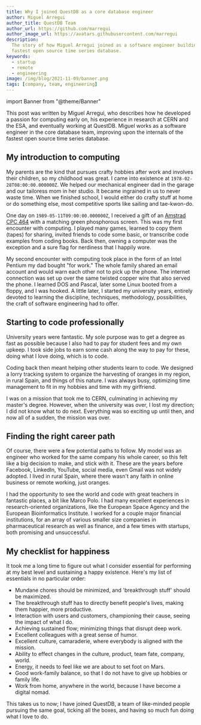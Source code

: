 ```yaml
---
title: Why I joined QuestDB as a core database engineer
author: Miguel Arregui
author_title: QuestDB Team
author_url: https://github.com/marregui
author_image_url: https://avatars.githubusercontent.com/marregui
description:
  The story of how Miguel Arregui joined as a software engineer building the
  fastest open source time series database.
keywords:
  - startup
  - remote
  - engineering
image: /img/blog/2021-11-09/banner.png
tags: [company, team, engineering]
---
```


import Banner from "@theme/Banner"

<Banner
  alt="A graphic with a photo of Miguel Arregui, software engineer at QuestDB"
  height={360}
  src="/img/blog/2021-11-09/banner.png"
  width={650}
/>

This post was written by Miguel Arregui, who describes how he developed a
passion for computing early on, his experience in research at CERN and the ESA,
and eventually working at QuestDB. Miguel works as a software engineer in the
core database team, improving upon the internals of the fastest open source time
series database.

<!--truncate-->

## My introduction to computing

My parents are the kind that pursues crafty hobbies after work and involves
their children, so my childhood was great. I came into existence at
`1978-02-28T08:00:00.000000Z`. We helped our mechanical engineer dad in the
garage and our tailoress mom in her studio. It became ingrained in us to never
waste time. When we finished school, I would either do crafty stuff at home or
do something else, most competitive sports like sailing and tae-kwon-do.

One day on `1989-05-11T09:00:00.000000Z`, I received a gift of an
[Amstrad CPC 464](https://en.wikipedia.org/wiki/Amstrad_CPC_464) with a matching
green phosphorous screen. This was my first encounter with computing. I played
many games, learned to copy them (tapes) for sharing, invited friends to code
some basic, or transcribe code examples from coding books. Back then, owning a
computer was the exception and a sure flag for nerdiness that I happily wore.

My second encounter with computing took place in the form of an Intel Pentium my
dad bought "for work." The whole family shared an email account and would warn
each other not to pick up the phone. The internet connection was set up over the
same twisted copper wire that also served the phone. I learned DOS and Pascal,
later some Linux booted from a floppy, and I was hooked. A little later, I
started my university years, entirely devoted to learning the discipline,
techniques, methodology, possibilities, the craft of software engineering had to
offer.

## Starting to code professionally

University years were fantastic. My sole purpose was to get a degree as fast as
possible because I also had to pay for student fees and my own upkeep. I took
side jobs to earn some cash along the way to pay for these, doing what I love
doing, which is to code.

Coding back then meant helping other students learn to code. We designed a lorry
tracking system to organize the harvesting of oranges in my region, in rural
Spain, and things of this nature. I was always busy, optimizing time management
to fit in my hobbies and time with my girlfriend.

I was on a mission that took me to CERN, culminating in achieving my master's
degree. However, when the university was over, I lost my direction; I did not
know what to do next. Everything was so exciting up until then, and now all of a
sudden, the mission was over.

## Finding the right career path

Of course, there were a few potential paths to follow. My model was an engineer
who worked for the same company his whole career, so this felt like a big
decision to make, and stick with it. These are the years before Facebook,
LinkedIn, YouTube, social media, even Gmail was not widely adopted. I lived in
rural Spain, where there wasn't any faith in online business or remote working,
just oranges.

I had the opportunity to see the world and code with great teachers in fantastic
places, a bit like Marco Polo. I had many excellent experiences in
research-oriented organizations, like the European Space Agency and the European
Bioinformatics Institute. I worked for a couple major financial institutions,
for an array of various smaller size companies in pharmaceutical research as
well as finance, and a few times with startups, both promising and unsuccessful.

## My checklist for happiness

It took me a long time to figure out what I consider essential for performing at
my best level and sustaining a happy existence. Here's my list of essentials in
no particular order:

- Mundane chores should be minimized, and 'breakthrough stuff' should be
  maximized.
- The breakthrough stuff has to directly benefit people's lives, making them
  happier, more productive.
- Interaction with users and customers, championing their cause, seeing the
  impact of what I do.
- Achieving sustained flow; minimizing things that disrupt deep work.
- Excellent colleagues with a great sense of humor.
- Excellent culture, camaraderie, where everybody is aligned with the mission.
- Ability to effect changes in the culture, product, team fate, company, world.
- Energy, it needs to feel like we are about to set foot on Mars.
- Good work-family balance, so that I do not have to give up hobbies or family
  life.
- Work from home, anywhere in the world, because I have become a digital nomad.

This takes us to now; I have joined QuestDB, a team of like-minded people
pursuing the same goal, ticking all the boxes, and having so much fun doing what
I love to do.
